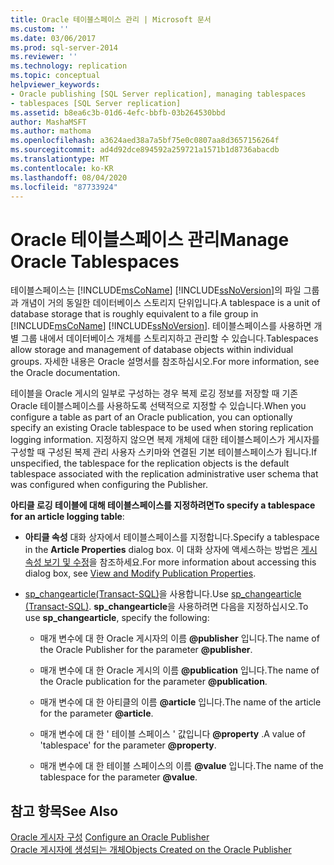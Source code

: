 ```yaml
---
title: Oracle 테이블스페이스 관리 | Microsoft 문서
ms.custom: ''
ms.date: 03/06/2017
ms.prod: sql-server-2014
ms.reviewer: ''
ms.technology: replication
ms.topic: conceptual
helpviewer_keywords:
- Oracle publishing [SQL Server replication], managing tablespaces
- tablespaces [SQL Server replication]
ms.assetid: b8ea6c3b-01d6-4efc-bbfb-03b264530bbd
author: MashaMSFT
ms.author: mathoma
ms.openlocfilehash: a3624aed38a7a5bf75e0c0807aa8d3657156264f
ms.sourcegitcommit: ad4d92dce894592a259721a1571b1d8736abacdb
ms.translationtype: MT
ms.contentlocale: ko-KR
ms.lasthandoff: 08/04/2020
ms.locfileid: "87733924"
---
```

# <a name="manage-oracle-tablespaces"></a><span data-ttu-id="bbe0f-102">Oracle 테이블스페이스 관리</span><span class="sxs-lookup"><span data-stu-id="bbe0f-102">Manage Oracle Tablespaces</span></span>
  <span data-ttu-id="bbe0f-103">테이블스페이스는 [!INCLUDE[msCoName](../../../includes/msconame-md.md)] [!INCLUDE[ssNoVersion](../../../includes/ssnoversion-md.md)]의 파일 그룹과 개념이 거의 동일한 데이터베이스 스토리지 단위입니다.</span><span class="sxs-lookup"><span data-stu-id="bbe0f-103">A tablespace is a unit of database storage that is roughly equivalent to a file group in [!INCLUDE[msCoName](../../../includes/msconame-md.md)] [!INCLUDE[ssNoVersion](../../../includes/ssnoversion-md.md)].</span></span> <span data-ttu-id="bbe0f-104">테이블스페이스를 사용하면 개별 그룹 내에서 데이터베이스 개체를 스토리지하고 관리할 수 있습니다.</span><span class="sxs-lookup"><span data-stu-id="bbe0f-104">Tablespaces allow storage and management of database objects within individual groups.</span></span> <span data-ttu-id="bbe0f-105">자세한 내용은 Oracle 설명서를 참조하십시오.</span><span class="sxs-lookup"><span data-stu-id="bbe0f-105">For more information, see the Oracle documentation.</span></span>  
  
 <span data-ttu-id="bbe0f-106">테이블을 Oracle 게시의 일부로 구성하는 경우 복제 로깅 정보를 저장할 때 기존 Oracle 테이블스페이스를 사용하도록 선택적으로 지정할 수 있습니다.</span><span class="sxs-lookup"><span data-stu-id="bbe0f-106">When you configure a table as part of an Oracle publication, you can optionally specify an existing Oracle tablespace to be used when storing replication logging information.</span></span> <span data-ttu-id="bbe0f-107">지정하지 않으면 복제 개체에 대한 테이블스페이스가 게시자를 구성할 때 구성된 복제 관리 사용자 스키마와 연결된 기본 테이블스페이스가 됩니다.</span><span class="sxs-lookup"><span data-stu-id="bbe0f-107">If unspecified, the tablespace for the replication objects is the default tablespace associated with the replication administrative user schema that was configured when configuring the Publisher.</span></span>  
  
 <span data-ttu-id="bbe0f-108">**아티클 로깅 테이블에 대해 테이블스페이스를 지정하려면**</span><span class="sxs-lookup"><span data-stu-id="bbe0f-108">**To specify a tablespace for an article logging table**:</span></span>  
  
-   <span data-ttu-id="bbe0f-109">**아티클 속성** 대화 상자에서 테이블스페이스를 지정합니다.</span><span class="sxs-lookup"><span data-stu-id="bbe0f-109">Specify a tablespace in the **Article Properties** dialog box.</span></span> <span data-ttu-id="bbe0f-110">이 대화 상자에 액세스하는 방법은 [게시 속성 보기 및 수정](../publish/view-and-modify-publication-properties.md)을 참조하세요.</span><span class="sxs-lookup"><span data-stu-id="bbe0f-110">For more information about accessing this dialog box, see [View and Modify Publication Properties](../publish/view-and-modify-publication-properties.md).</span></span>  
  
-   <span data-ttu-id="bbe0f-111">[sp_changearticle&#40;Transact-SQL&#41;](/sql/relational-databases/system-stored-procedures/sp-changearticle-transact-sql)을 사용합니다.</span><span class="sxs-lookup"><span data-stu-id="bbe0f-111">Use [sp_changearticle &#40;Transact-SQL&#41;](/sql/relational-databases/system-stored-procedures/sp-changearticle-transact-sql).</span></span> <span data-ttu-id="bbe0f-112">**sp_changearticle**을 사용하려면 다음을 지정하십시오.</span><span class="sxs-lookup"><span data-stu-id="bbe0f-112">To use **sp_changearticle**, specify the following:</span></span>  
  
    -   <span data-ttu-id="bbe0f-113">매개 변수에 대 한 Oracle 게시자의 이름 **@publisher** 입니다.</span><span class="sxs-lookup"><span data-stu-id="bbe0f-113">The name of the Oracle Publisher for the parameter **@publisher**.</span></span>  
  
    -   <span data-ttu-id="bbe0f-114">매개 변수에 대 한 Oracle 게시의 이름 **@publication** 입니다.</span><span class="sxs-lookup"><span data-stu-id="bbe0f-114">The name of the Oracle publication for the parameter **@publication**.</span></span>  
  
    -   <span data-ttu-id="bbe0f-115">매개 변수에 대 한 아티클의 이름 **@article** 입니다.</span><span class="sxs-lookup"><span data-stu-id="bbe0f-115">The name of the article for the parameter **@article**.</span></span>  
  
    -   <span data-ttu-id="bbe0f-116">매개 변수에 대 한 ' 테이블 스페이스 ' 값입니다 **@property** .</span><span class="sxs-lookup"><span data-stu-id="bbe0f-116">A value of 'tablespace' for the parameter **@property**.</span></span>  
  
    -   <span data-ttu-id="bbe0f-117">매개 변수에 대 한 테이블 스페이스의 이름 **@value** 입니다.</span><span class="sxs-lookup"><span data-stu-id="bbe0f-117">The name of the tablespace for the parameter **@value**.</span></span>  
  
## <a name="see-also"></a><span data-ttu-id="bbe0f-118">참고 항목</span><span class="sxs-lookup"><span data-stu-id="bbe0f-118">See Also</span></span>  
 <span data-ttu-id="bbe0f-119">[Oracle 게시자 구성](configure-an-oracle-publisher.md) </span><span class="sxs-lookup"><span data-stu-id="bbe0f-119">[Configure an Oracle Publisher](configure-an-oracle-publisher.md) </span></span>  
 [<span data-ttu-id="bbe0f-120">Oracle 게시자에 생성되는 개체</span><span class="sxs-lookup"><span data-stu-id="bbe0f-120">Objects Created on the Oracle Publisher</span></span>](objects-created-on-the-oracle-publisher.md)  
  
  
